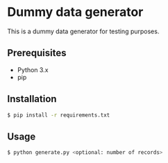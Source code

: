 # Dummy data generator

This is a dummy data generator for testing purposes.

## Prerequisites

- Python 3.x
- pip

## Installation

```bash
$ pip install -r requirements.txt
```

## Usage

```bash
$ python generate.py <optional: number of records>
```